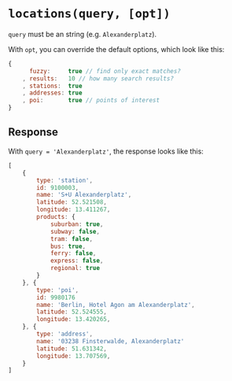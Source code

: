 # `locations(query, [opt])`

`query` must be an string (e.g. `Alexanderplatz`).

With `opt`, you can override the default options, which look like this:

```js
{
	  fuzzy:     true // find only exact matches?
	, results:   10 // how many search results?
	, stations:  true
	, addresses: true
	, poi:       true // points of interest
}
```

## Response

With `query = 'Alexanderplatz'`, the response looks like this:

```js
[
	{
		type: 'station',
		id: 9100003,
		name: 'S+U Alexanderplatz',
		latitude: 52.521508,
		longitude: 13.411267,
		products: {
			suburban: true,
			subway: false,
			tram: false,
			bus: true,
			ferry: false,
			express: false,
			regional: true
		}
	}, {
		type: 'poi',
		id: 9980176
		name: 'Berlin, Hotel Agon am Alexanderplatz',
		latitude: 52.524555,
		longitude: 13.420265,
	}, {
		type: 'address',
		name: '03238 Finsterwalde, Alexanderplatz'
		latitude: 51.631342,
		longitude: 13.707569,
	}
]
```
